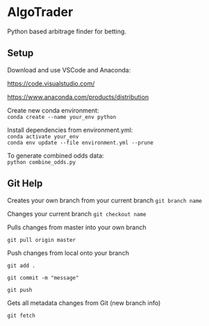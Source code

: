 # AlgoTrader

Python based arbitrage finder for betting.

## Setup

Download and use VSCode and Anaconda:

https://code.visualstudio.com/

https://www.anaconda.com/products/distribution

Create new conda environment:  
`conda create --name your_env python`

Install dependencies from environment.yml:  
`conda activate your_env`  
`conda env update --file environment.yml --prune`

To generate combined odds data:  
`python combine_odds.py`


## Git Help

Creates your own branch from your current branch
`git branch name`


Changes your current branch
`git checkout name`


Pulls changes from master into your own branch

`git pull origin master`


Push changes from local onto your branch

`git add .`

`git commit -m "message"`

`git push`


Gets all metadata changes from Git (new branch info)

`git fetch`